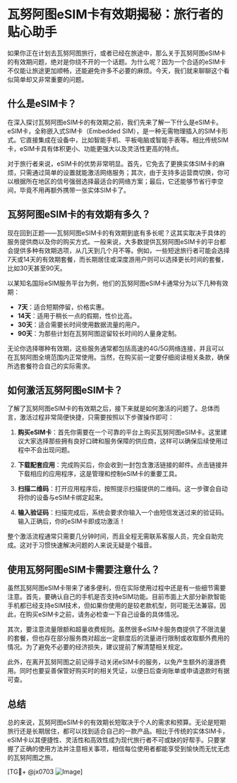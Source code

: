 # 瓦努阿图eSIM卡有效期揭秘：旅行者的贴心助手

如果你正在计划去瓦努阿图旅行，或者已经在旅途中，那么关于瓦努阿图eSIM卡的有效期问题，绝对是你绕不开的一个话题。为什么呢？因为一个合适的eSIM卡不仅能让旅途更加顺畅，还能避免许多不必要的麻烦。今天，我们就来聊聊这个看似简单却又非常重要的问题。

## 什么是eSIM卡？

在深入探讨瓦努阿图eSIM卡的有效期之前，我们先来了解一下什么是eSIM卡。eSIM卡，全称嵌入式SIM卡（Embedded SIM），是一种无需物理插入的SIM卡形式。它直接集成在设备中，比如智能手机、平板电脑或智能手表等。相比传统SIM卡，eSIM卡具有体积更小、功能更强大以及灵活性更高的特点。

对于旅行者来说，eSIM卡的优势非常明显。首先，它免去了更换实体SIM卡的麻烦，只需通过简单的设置就能激活网络服务；其次，由于支持多运营商切换，你可以根据所在地区的信号强弱选择最适合的网络方案；最后，它还能够节省行李空间，毕竟不用再额外携带一张实体SIM卡了。

## 瓦努阿图eSIM卡的有效期有多久？

现在回到正题——瓦努阿图eSIM卡的有效期到底有多长呢？这其实取决于具体的服务提供商以及你的购买方式。一般来说，大多数提供瓦努阿图eSIM卡的平台都会提供多种有效期选项，从几天到几个月不等。例如，一些短途旅行者可能会选择7天或14天的有效期套餐，而长期居住或深度游用户则可以选择更长时间的套餐，比如30天甚至90天。

以某知名国际eSIM服务平台为例，他们的瓦努阿图eSIM卡通常分为以下几种有效期：
- **7天**：适合短期停留，价格实惠。
- **14天**：适用于稍长一点的假期，性价比高。
- **30天**：适合需要长时间使用数据流量的用户。
- **90天**：为那些计划在瓦努阿图逗留较长时间的人量身定制。

无论你选择哪种有效期，这些服务通常都包括高速的4G/5G网络连接，并且可以在瓦努阿图全境范围内正常使用。当然，在购买前一定要仔细阅读相关条款，确保所选套餐符合自己的实际需求。

## 如何激活瓦努阿图eSIM卡？

了解了瓦努阿图eSIM卡的有效期之后，接下来就是如何激活的问题了。总体而言，激活过程非常简便快捷，只需要按照以下步骤操作即可：

1. **购买eSIM卡**：首先你需要在一个可靠的平台上购买瓦努阿图eSIM卡。这里建议大家选择那些拥有良好口碑和服务保障的供应商，这样可以确保后续使用过程中不会出现问题。
   
2. **下载配套应用**：完成购买后，你会收到一封包含激活链接的邮件。点击链接并下载相应的应用程序，这是管理和控制eSIM卡的重要工具。

3. **扫描二维码**：打开应用程序后，按照提示扫描提供的二维码。这一步骤会自动将你的设备与eSIM卡绑定起来。

4. **输入验证码**：扫描完成后，系统会要求你输入一个由短信发送过来的验证码。输入正确后，你的eSIM卡即成功激活！

整个激活流程通常只需要几分钟时间，而且全程无需联系客服人员，完全自助完成。这对于习惯快速解决问题的人来说无疑是个福音。

## 使用瓦努阿图eSIM卡需要注意什么？

虽然瓦努阿图eSIM卡带来了诸多便利，但在实际使用过程中还是有一些细节需要注意。首先，要确认自己的手机是否支持eSIM功能。目前市面上大部分新款智能手机都已经支持eSIM技术，但如果你使用的是较老款机型，则可能无法兼容。因此，在购买eSIM卡之前，请务必检查一下自己设备的具体情况。

其次，要注意流量限额和超量收费规则。虽然很多eSIM卡服务商提供了不限流量的套餐，但也存在部分服务商对超出一定额度后的流量进行限制或收取额外费用的情况。为了避免不必要的经济损失，建议提前了解清楚相关规定。

此外，在离开瓦努阿图之前记得手动关闭eSIM卡的服务，以免产生额外的漫游费用。同时也要妥善保管好购买时的相关凭证，以便日后查询账单或申请退款时有据可查。

## 总结

总的来说，瓦努阿图eSIM卡的有效期长短取决于个人的需求和预算。无论是短期旅行还是长期居住，都可以找到适合自己的一款产品。相比于传统的实体SIM卡，eSIM卡以其便捷性、灵活性和高效性成为现代旅行者不可或缺的好帮手。只要掌握了正确的使用方法并注意相关事项，相信每位使用者都能享受到愉快而无忧无虑的瓦努阿图之旅。

[TG💪+ @jx0703 ![Image](https://github.com/user-attachments/assets/dbca1d08-cadb-493c-b0ec-ad6f7a83f270)]